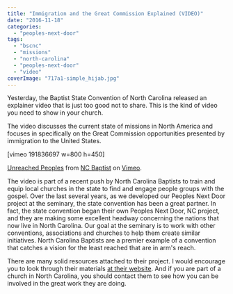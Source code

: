 ```yaml
---
title: "Immigration and the Great Commission Explained (VIDEO)"
date: "2016-11-18"
categories: 
  - "peoples-next-door"
tags: 
  - "bscnc"
  - "missions"
  - "north-carolina"
  - "peoples-next-door"
  - "video"
coverImage: "717a1-simple_hijab.jpg"
---
```


Yesterday, the Baptist State Convention of North Carolina released an explainer video that is just too good not to share. This is the kind of video you need to show in your church.

The video discusses the current state of missions in North America and focuses in specifically on the Great Commission opportunities presented by immigration to the United States.

\[vimeo 191836697 w=800 h=450\]

[Unreached Peoples](https://vimeo.com/191836697) from [NC Baptist](https://vimeo.com/ncbaptist) on [Vimeo](https://vimeo.com).

The video is part of a recent push by North Carolina Baptists to train and equip local churches in the state to find and engage people groups with the gospel. Over the last several years, as we developed our Peoples Next Door project at the seminary, the state convention has been a great partner. In fact, the state convention began their own Peoples Next Door, NC project, and they are making some excellent headway concerning the nations that now live in North Carolina. Our goal at the seminary is to work with other conventions, associations and churches to help them create similar initiatives. North Carolina Baptists are a premier example of a convention that catches a vision for the least reached that are in arm's reach.

There are many solid resources attached to their project. I would encourage you to look through their materials [at their website](http://www.ncbaptist.org/index.php?id=1848). And if you are part of a church in North Carolina, you should contact them to see how you can be involved in the great work they are doing.
